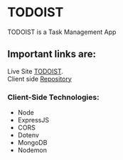 # TODOIST
TODOIST is a Task Management App


## Important links are:
Live Site [TODOIST](https://todo-1bf78.web.app/).\
Client side [Repository](https://github.com/monirhabderabby/todo)

### Client-Side Technologies:
* Node
* ExpressJS
* CORS
* Dotenv
* MongoDB
* Nodemon
